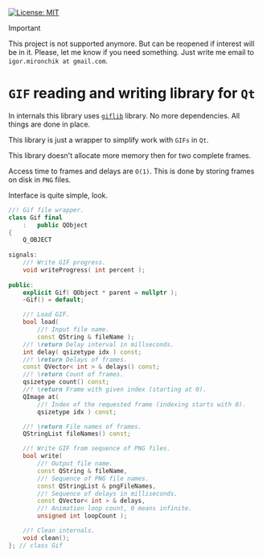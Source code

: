 [![License: MIT](https://img.shields.io/badge/license-MIT-blue.svg)](https://opensource.org/licenses/MIT)

> [!IMPORTANT]
>
> This project is not supported anymore. But can be reopened if interest will
> be in it. Please, let me know if you need something. Just write me email to
> `igor.mironchik at gmail.com`.

# `GIF` reading and writing library for `Qt`

In internals this library uses [`giflib`](https://giflib.sourceforge.net/) library.
No more dependencies. All things are done in place.

This library is just a wrapper to simplify work with `GIFs` in `Qt`.

This library doesn't allocate more memory then for two complete frames.

Access time to frames and delays are `O(1)`. This is done by storing frames on
disk in `PNG` files.

Interface is quite simple, look.

```cpp
//! Gif file wrapper.
class Gif final
	:	public QObject
{
	Q_OBJECT
	
signals:
	//! Write GIF progress.
	void writeProgress( int percent );
	
public:
	explicit Gif( QObject * parent = nullptr );
	~Gif() = default;

	//! Load GIF.
	bool load(
		//! Input file name.
		const QString & fileName );
	//! \return Delay interval in millseconds.
	int delay( qsizetype idx ) const;
	//! \return Delays of frames.
	const QVector< int > & delays() const;
	//! \return Count of frames.
	qsizetype count() const;
	//! \return Frame with given index (starting at 0).
	QImage at(
		//! Index of the requested frame (indexing starts with 0).
		qsizetype idx ) const;

	//! \return File names of frames.
	QStringList fileNames() const;

	//! Write GIF from sequence of PNG files.
	bool write(
		//! Output file name.
		const QString & fileName,
		//! Sequence of PNG file names.
		const QStringList & pngFileNames,
		//! Sequence of delays in milliseconds.
		const QVector< int > & delays,
		//! Animation loop count, 0 means infinite.
		unsigned int loopCount );

	//! Clean internals.
	void clean();
}; // class Gif
```